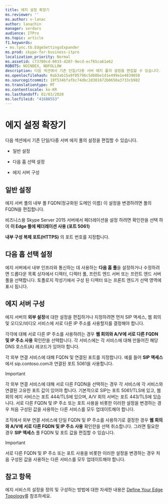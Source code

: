 ```yaml
---
title: 에지 설정 확장기
ms.reviewer: ''
ms.author: v-lanac
author: lanachin
manager: serdars
audience: ITPro
ms.topic: article
f1.keywords:
- ms.lync.tb.EdgeSettingsExpander
ms.prod: skype-for-business-itpro
localization_priority: Normal
ms.assetid: c73780cd-0033-4287-9ecd-ecf65ca61e62
ROBOTS: NOINDEX, NOFOLLOW
description: 다음 섹션에서 기존 단일/다중 서버 에지 풀의 설정을 편집할 수 있습니다.
ms.openlocfilehash: 0ab3ab15a9f05796c5d60be1d1e499e1e4839058
ms.sourcegitcommit: 19f534bfafbc74dbc2d381672b0650a3733cb982
ms.translationtype: MT
ms.contentlocale: ko-KR
ms.lasthandoff: 02/03/2020
ms.locfileid: "41688553"
---
```

# <a name="edge-settings-expander"></a>에지 설정 확장기

다음 섹션에서 기존 단일/다중 서버 에지 풀의 설정을 편집할 수 있습니다.

- 일반 설정

- 다음 홉 선택 설정

- 에지 서버 구성


## <a name="general-settings"></a>일반 설정

에지 서버 풀의 내부 풀 FQDN(정규화된 도메인 이름) 이 설정을 변경하려면 풀의 FQDN을 편집합니다.

비즈니스용 Skype Server 2015 서버에서 페더레이션을 설정 하려면 확인란을 선택 하 여 **이 Edge 풀에 페더레이션 사용 (포트 5061)**

**내부 구성 복제 포트(HTTPS)** 의 포트 번호를 지정합니다.

## <a name="next-hop-selection-settings"></a>다음 홉 선택 설정

에지 서버에서 내부 인프라와 통신하는 데 사용하는 **다음 홉 풀**을 설정하거나 수정하려면 드롭다운 목록 상자에서 디렉터, 디렉터 풀, 프런트 엔드 서버 또는 프런트 엔드 서버 풀을 선택합니다. 토폴로지 작성기에서 구성 된 디렉터 또는 프론트 엔드가 선택 영역에 표시 됩니다.

## <a name="edge-server-configuration"></a>에지 서버 구성

에지 서버의 **외부 설정**에 대한 설정을 편집하거나 지정하려면 먼저 SIP 액세스, 웹 회의 및 오디오/비디오 서비스에 서로 다른 IP 주소를 사용할지를 결정해야 합니다.

각각에 대해 서로 다른 IP 주소를 사용하려는 경우 **웹 회의와 A/V에 서로 다른 FQDN 및 IP 주소 사용** 확인란을 선택합니다. 각 서비스에는 각 서비스에 대해 만들어진 해당 DNS 호스트(A) 레코드가 있어야 합니다.

각 외부 연결 서비스에 대해 FQDN 및 연결된 포트를 지정합니다. 예를 들어 **SIP 액세스**에서 sip.contoso.com과 연결된 포트 5061을 사용합니다.

> [!IMPORTANT]
> 각 외부 연결 서비스에 대해 서로 다른 FQDN을 선택하는 경우 각 서비스에 각 서비스와 연결된 고유한 포트 값이 있어야 합니다. 기본적으로 SIP는 포트 5061/TLS에 있고, 웹 회의 에지 서비스는 포트 444/TLS에 있으며, A/V 회의 서버는 포트 443/TLS에 있습니다. 서로 다른 FQDN 및 IP 주소 또는 포트 사용을 비롯한 이러한 설정을 변경하는 경우 처음 구성된 값을 사용하는 다른 서비스를 모두 업데이트해야 합니다.

조직에서 외부 연결 서비스에 단일 FQDN 및 IP 주소를 사용하기로 결정한 경우 **웹 회의와 A/V에 서로 다른 FQDN 및 IP 주소 사용** 확인란을 선택 취소합니다. 그러면 필요한 경우 **SIP 액세스** 풀 FQDN 및 포트 값을 편집할 수 있습니다.

> [!IMPORTANT]
> 서로 다른 FQDN 및 IP 주소 또는 포트 사용을 비롯한 이러한 설정을 변경하는 경우 처음 구성된 값을 사용하는 다른 서비스를 모두 업데이트해야 합니다.

## <a name="see-also"></a>참고 항목

에지 서비스의 설정을 정의 및 구성하는 방법에 대한 자세한 내용은 [Define Your Edge Topology](https://technet.microsoft.com/library/787b23f1-8fa0-4c37-abf2-c516c5dd66f0.aspx)를 참조하세요.


